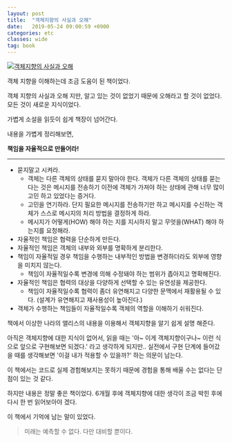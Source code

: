 ```yaml
---
layout: post
title:  "객체지향의 사실과 오해"
date:   2019-05-24 09:00:59 +0900
categories: etc
classes: wide
tag: book
---
```


[![객체지향의 사실과 오해](http://image.yes24.com/momo/TopCate511/MidCate005/51040273.jpg)](http://www.yes24.com/Product/Goods/18249021)

객체 지향을 이해하는데 조금 도움이 된 책이었다.

객체 지향의 사실과 오해 지만, 알고 있는 것이 없었기 때문에 오해라고 할 것이 없었다. 모든 것이 새로운 지식이었다.

가볍게 소설을 읽듯이 쉽게 책장이 넘어간다.

내용을 가볍게 정리해보면,

**책임을 자율적으로 만들어라!**

---

- 묻지말고 시켜라.
  - 객체는 다른 객체의 상태를 묻지 말아야 한다. 객체가 다른 객체의 상태를 묻는다는 것은 메시지를 전송하기 이전에 객체가 가져야 하는 상태에 관해 너무 많이 고민 하고 있었다는 증거다.
  - 고민을 연기하라. 단지 필요한 메시지를 전송하기만 하고 메시지를 수신하는 객체가 스스로 메시지의 처리 방법을 결정하게 하라.
  - 메시지가 어떻게(HOW) 해야 하는 지를 지시하지 말고 무엇을(WHAT) 해야 하는지를 요청해라.
- 자율적인 책임은 협력을 단순하게 만든다.
- 자율적인 책임은 객체의 내부와 외부를 명확하게 분리한다.
- 책임이 자율적일 경우 책임을 수행하는 내부적인 방법을 변경하더라도 외부에 영향을 미치지 않는다.
  - 책임이 자율적일수록 변경에 의해 수정돼야 하는 범위가 좁아지고 명확해진다.
- 자율적인 책임은 협력의 대상을 다양하게 선택할 수 있는 유연성을 제공한다.
  - 책임이 자율적일수록 협력이 좀더 유연해지고 다양한 문맥에서 재활용될 수 있다. (설계가 유연해지고 재사용성이 높아진다.)
- 객체가 수행하는 책임들이 자율적일수록 객체의 역할을 이해하기 쉬워진다.

책에서 이상한 나라의 앨리스의 내용을 이용해서 객체지향을 알기 쉽게 설명 해준다.

아직은 객체지향에 대한 지식이 없어서, 읽을 때는 '아~ 이게 객체지향이구나~ 이런 식으로 앞으로 구현해보면 되겠다.' 라고 생각하게 되지만.. 실전에서 구현 단계에 들어갔을 때를 생각해보면 '이걸 내가 적용할 수 있을까?' 하는 의문이 남는다.

이 책에서는 코드로 실제 경험해보지는 못하기 때문에 경험을 통해 배울 수는 없다는 단점이 있는 것 같다.

하지만 내용은 정말 좋은 책이었다. 6개월 후에 객체지향에 대한 생각이 조금 박힌 후에 다시 한 번 읽어보아야 겠다.

이 책에서 기억에 남는 말이 있었다.

> 미래는 예측할 수 없다. 다만 대비할 뿐이다.

